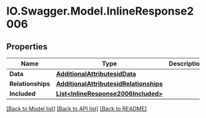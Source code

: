 # IO.Swagger.Model.InlineResponse2006
## Properties

Name | Type | Description | Notes
------------ | ------------- | ------------- | -------------
**Data** | [**AdditionalAttributesidData**](AdditionalAttributesidData.md) |  | [optional] 
**Relationships** | [**AdditionalAttributesidRelationships**](AdditionalAttributesidRelationships.md) |  | [optional] 
**Included** | [**List&lt;InlineResponse2006Included&gt;**](InlineResponse2006Included.md) |  | [optional] 

[[Back to Model list]](../README.md#documentation-for-models) [[Back to API list]](../README.md#documentation-for-api-endpoints) [[Back to README]](../README.md)

